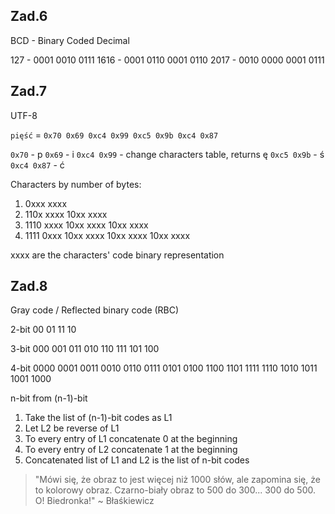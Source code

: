 ## Zad.6 

BCD - Binary Coded Decimal

127 - 0001 0010 0111
1616 - 0001 0110 0001 0110
2017 - 0010 0000 0001 0111

## Zad.7

UTF-8

`pięść` = `0x70 0x69 0xc4 0x99 0xc5 0x9b 0xc4 0x87`

`0x70` - p
`0x69` - i
`0xc4 0x99` - change characters table, returns ę
`0xc5 0x9b` - ś
`0xc4 0x87` - ć

Characters by number of bytes:
1. 0xxx xxxx
2. 110x xxxx 10xx xxxx
3. 1110 xxxx 10xx xxxx 10xx xxxx
4. 1111 0xxx 10xx xxxx 10xx xxxx 10xx xxxx

xxxx are the characters' code binary representation 

## Zad.8

Gray code / Reflected binary code (RBC)

2-bit
00 01 11 10

3-bit
000 001 011 010 110 111 101 100

4-bit
0000 0001 0011 0010 0110 0111 0101 0100 1100 1101 1111 1110 1010 1011 1001 1000

n-bit from (n-1)-bit
1. Take the list of (n-1)-bit codes as L1
2. Let L2 be reverse of L1
3. To every entry of L1 concatenate 0 at the beginning
4. To every entry of L2 concatenate 1 at the beginning
5. Concatenated list of L1 and L2 is the list of n-bit codes

> "Mówi się, że obraz to jest więcej niż 1000 słów, ale zapomina się, że to kolorowy obraz. Czarno-biały obraz to 500 do 300... 300 do 500. O! Biedronka!" ~ Błaśkiewicz